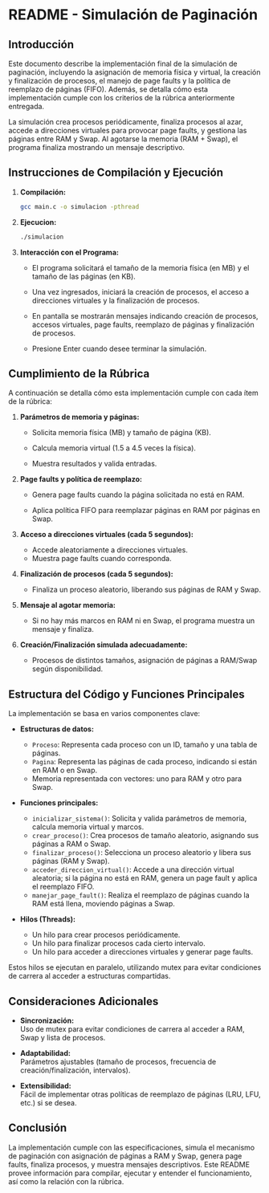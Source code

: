 # README - Simulación de Paginación

## Introducción

Este documento describe la implementación final de la simulación de paginación, incluyendo la asignación de memoria física y virtual, la creación y finalización de procesos, el manejo de page faults y la política de reemplazo de páginas (FIFO). Además, se detalla cómo esta implementación cumple con los criterios de la rúbrica anteriormente entregada.

La simulación crea procesos periódicamente, finaliza procesos al azar, accede a direcciones virtuales para provocar page faults, y gestiona las páginas entre RAM y Swap. Al agotarse la memoria (RAM + Swap), el programa finaliza mostrando un mensaje descriptivo.

## Instrucciones de Compilación y Ejecución

1. **Compilación:**
   ```bash
   gcc main.c -o simulacion -pthread

2. **Ejecucion:**
   ```bash
   ./simulacion

3. **Interacción con el Programa:**
   - El programa solicitará el tamaño de la memoria física (en MB) y el tamaño de las páginas (en KB).
   
   - Una vez ingresados, iniciará la creación de procesos, el acceso a direcciones virtuales y la finalización de procesos.
   
   - En pantalla se mostrarán mensajes indicando creación de procesos, accesos virtuales, page faults, reemplazo de páginas y finalización de procesos.
   
   - Presione Enter cuando desee terminar la simulación.

## Cumplimiento de la Rúbrica

A continuación se detalla cómo esta implementación cumple con cada ítem de la rúbrica:

1. **Parámetros de memoria y páginas:**  
   - Solicita memoria física (MB) y tamaño de página (KB).
     
   - Calcula memoria virtual (1.5 a 4.5 veces la física).
     
   - Muestra resultados y valida entradas.

2. **Page faults y política de reemplazo:**  
   - Genera page faults cuando la página solicitada no está en RAM.
     
   - Aplica política FIFO para reemplazar páginas en RAM por páginas en Swap.

3. **Acceso a direcciones virtuales (cada 5 segundos):**  
   - Accede aleatoriamente a direcciones virtuales.
   - Muestra page faults cuando corresponda.

4. **Finalización de procesos (cada 5 segundos):**  
   - Finaliza un proceso aleatorio, liberando sus páginas de RAM y Swap.

5. **Mensaje al agotar memoria:**  
   - Si no hay más marcos en RAM ni en Swap, el programa muestra un mensaje y finaliza.

6. **Creación/Finalización simulada adecuadamente:**  
   - Procesos de distintos tamaños, asignación de páginas a RAM/Swap según disponibilidad.
     
## Estructura del Código y Funciones Principales

La implementación se basa en varios componentes clave:

- **Estructuras de datos:**
  - `Proceso`: Representa cada proceso con un ID, tamaño y una tabla de páginas.
  - `Pagina`: Representa las páginas de cada proceso, indicando si están en RAM o en Swap.
  - Memoria representada con vectores: uno para RAM y otro para Swap.

- **Funciones principales:**
  - `inicializar_sistema()`: Solicita y valida parámetros de memoria, calcula memoria virtual y marcos.
  - `crear_proceso()`: Crea procesos de tamaño aleatorio, asignando sus páginas a RAM o Swap.
  - `finalizar_proceso()`: Selecciona un proceso aleatorio y libera sus páginas (RAM y Swap).
  - `acceder_direccion_virtual()`: Accede a una dirección virtual aleatoria; si la página no está en RAM, genera un page fault y aplica el reemplazo FIFO.
  - `manejar_page_fault()`: Realiza el reemplazo de páginas cuando la RAM está llena, moviendo páginas a Swap.

- **Hilos (Threads):**
  - Un hilo para crear procesos periódicamente.
  - Un hilo para finalizar procesos cada cierto intervalo.
  - Un hilo para acceder a direcciones virtuales y generar page faults.

Estos hilos se ejecutan en paralelo, utilizando mutex para evitar condiciones de carrera al acceder a estructuras compartidas.

## Consideraciones Adicionales

- **Sincronización:**  
  Uso de mutex para evitar condiciones de carrera al acceder a RAM, Swap y lista de procesos.

- **Adaptabilidad:**  
  Parámetros ajustables (tamaño de procesos, frecuencia de creación/finalización, intervalos).

- **Extensibilidad:**  
  Fácil de implementar otras políticas de reemplazo de páginas (LRU, LFU, etc.) si se desea.

## Conclusión

La implementación cumple con las especificaciones, simula el mecanismo de paginación con asignación de páginas a RAM y Swap, genera page faults, finaliza procesos, y muestra mensajes descriptivos. Este README provee información para compilar, ejecutar y entender el funcionamiento, así como la relación con la rúbrica.


